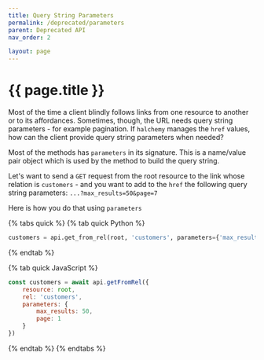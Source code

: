 ```yaml
---
title: Query String Parameters
permalink: /deprecated/parameters
parent: Deprecated API
nav_order: 2

layout: page
---
```


# {{ page.title }}
Most of the time a client blindly follows links from one resource to another or to its affordances.  Sometimes, though, the URL needs query string parameters - for example pagination.  If `halchemy` manages the `href` values, how can the client provide query string parameters when needed?

Most of the methods has `parameters` in its signature.  This is a name/value pair object which is used by the method to build the query string.

Let's want to send a `GET` request from the root resource to the link whose relation is `customers` - and you want to add to the `href` the following query string parameters: `...?max_results=50&page=7`

Here is how you do that using `parameters`

{% tabs quick %}
{% tab quick Python %}
```python
customers = api.get_from_rel(root, 'customers', parameters={'max_results':50,'page':7})
```
{% endtab %}

{% tab quick JavaScript %}
```javascript
const customers = await api.getFromRel({
    resource: root,
    rel: 'customers',
    parameters: {
        max_results: 50,
        page: 1
    }
})
```
{% endtab %}
{% endtabs %}
